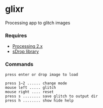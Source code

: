 glixr
=====

Processing app to glitch images

### Requires

- [Processing 2.x](http://processing.org/)
- [sDrop library](http://www.sojamo.de/libraries/drop/)

### Commands

```
press enter or drop image to load

press 1–2 ...... change mode
mouse left ..... glitch
mouse right .... reset
press s ........ save glitch to output dir
press h ........ show hide help
```
